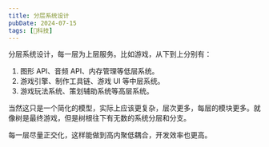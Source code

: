 ```yaml
---
title: 分层系统设计
pubDate: 2024-07-15
tags: [🔭科技]
---
```


分层系统设计，每一层为上层服务。比如游戏，从下到上分别有：

1. 图形 API、音频 API、内存管理等低层系统。
2. 游戏引擎、制作工具链、游戏 UI 等中层系统。
3. 游戏玩法系统、策划辅助系统等高层系统。

当然这只是一个简化的模型，实际上应该更复杂，层次更多，每层的模块更多。就像树是最终游戏，但是树根往下有无数的系统分层和分支。

每一层尽量正交化，这样能做到高内聚低耦合，开发效率也更高。
